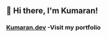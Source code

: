 
## 👋 Hi there, I'm Kumaran! 

### <a href="https://kumaran-dev.netlify.app/">Kumaran.dev</a> -Visit my portfolio
